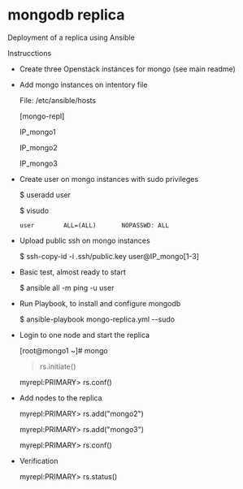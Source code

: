 mongodb replica
=================

Deployment of a replica using Ansible


Instrucctions

- Create three Openstack instances for mongo (see main readme)


- Add mongo instances on intentory file

	File: /etc/ansible/hosts

	 [mongo-repl]
 
	 IP_mongo1

	 IP_mongo2

	 IP_mongo3


- Create user on mongo instances with sudo privileges

	$ useradd user

	$ visudo

	  user        ALL=(ALL)       NOPASSWD: ALL


- Upload public ssh on mongo instances

	$ ssh-copy-id -i .ssh/public.key user@IP_mongo[1-3]


- Basic test, almost ready to start

	$ ansible all -m ping -u user


- Run Playbook, to install and configure mongodb

	$ ansible-playbook mongo-replica.yml --sudo  


- Login to one node and start the replica

	[root@mongo1 ~]# mongo 

	> rs.initiate() 

	myrepl:PRIMARY> rs.conf() 


- Add nodes to the replica

	myrepl:PRIMARY> rs.add("mongo2") 

	myrepl:PRIMARY> rs.add("mongo3") 

	myrepl:PRIMARY> rs.conf() 


- Verification

	myrepl:PRIMARY> rs.status() 

